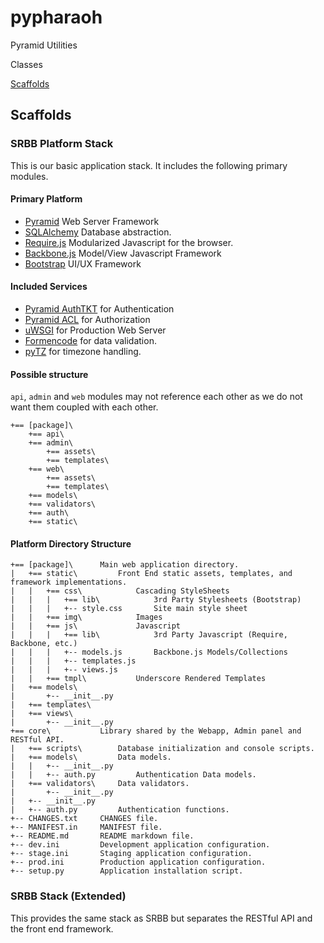 pypharaoh
=========

Pyramid Utilities

Classes

[Scaffolds](#scaffolds)


## <a name="scaffolds">Scaffolds</a>

### SRBB Platform Stack
This is our basic application stack. It includes the following primary modules.

#### Primary Platform
* [Pyramid](http://www.pylonsproject.org/) Web Server Framework
* [SQLAlchemy](http://www.sqlalchemy.org/) Database abstraction.
* [Require.js](http://requirejs.org/) Modularized Javascript for the browser.
* [Backbone.js](http://backbonejs.org/) Model/View Javascript Framework
* [Bootstrap](http://getbootstrap.com/) UI/UX Framework

#### Included Services
* [Pyramid AuthTKT](http://docs.pylonsproject.org/docs/pyramid/en/latest/api/authentication.html) for Authentication
* [Pyramid ACL](http://docs.pylonsproject.org/docs/pyramid/en/latest/api/authorization.html) for Authorization
* [uWSGI](https://uwsgi-docs.readthedocs.org/en/latest/) for Production Web Server
* [Formencode](http://www.formencode.org/en/latest/) for data validation.
* [pyTZ](http://pytz.sourceforge.net/) for timezone handling.


#### Possible structure

``api``, ``admin`` and ``web`` modules may not reference each other as we do not want them coupled with each other.

```
+==	[package]\
	+== api\
	+== admin\
		+== assets\
		+== templates\
	+==	web\
		+==	assets\
		+== templates\
	+== models\
	+== validators\
	+== auth\
	+==	static\
```


#### Platform Directory Structure

```
+== [package]\		Main web application directory.
|	+==	static\ 		Front End static assets, templates, and framework implementations.
|	|	+== css\			Cascading StyleSheets
|	|	|	+== lib\			3rd Party Stylesheets (Bootstrap)
|	|	|	+--	style.css 		Site main style sheet
|	|	+==	img\			Images
|	|	+==	js\				Javascript
|	|	|	+==	lib\			3rd Party Javascript (Require, Backbone, etc.)
|	|	|	+--	models.js		Backbone.js Models/Collections
|	|	|	+--	templates.js	
|	|	|	+-- views.js
|	|	+==	tmpl\  			Underscore Rendered Templates
|	+== models\
|		+--	__init__.py
|	+==	templates\
|	+== views\
|		+--	__init__.py
+==	core\			Library shared by the Webapp, Admin panel and RESTful API.
|	+== scripts\		Database initialization and console scripts.  
|	+==	models\			Data models.
|	|	+--	__init__.py
|	|	+--	auth.py			Authentication Data models.
|	+==	validators\		Data validators.
|		+--	__init__.py
|	+-- __init__.py
|	+--	auth.py			Authentication functions.
+--	CHANGES.txt  	CHANGES file.
+--	MANIFEST.in  	MANIFEST file.
+--	README.md  		README markdown file.
+--	dev.ini  		Development application configuration.
+--	stage.ini  		Staging application configuration.
+--	prod.ini  		Production application configuration.
+--	setup.py		Application installation script.
```

### SRBB Stack (Extended)
This provides the same stack as SRBB but separates the RESTful API and the front end framework.